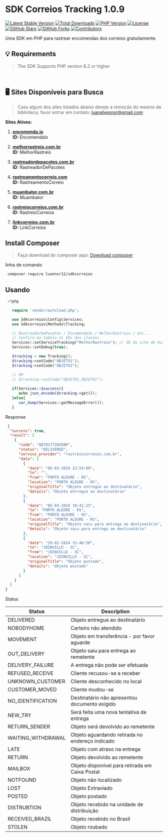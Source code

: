 # SDK Correios Tracking 1.0.9

[![Latest Stable Version](https://img.shields.io/packagist/v/luannsr12/sdkcorreios.svg)](https://packagist.org/packages/luannsr12/sdkcorreios)
[![Total Downloads](https://img.shields.io/packagist/dt/luannsr12/sdkcorreios.svg)](https://packagist.org/packages/luannsr12/sdkcorreios)
[![PHP Version](https://img.shields.io/packagist/php-v/luannsr12/sdkcorreios.svg)](https://packagist.org/packages/luannsr12/sdkcorreios)
[![License](https://img.shields.io/packagist/l/luannsr12/sdkcorreios.svg)](https://packagist.org/packages/luannsr12/sdkcorreios)
[![GitHub Stars](https://img.shields.io/github/stars/luannsr12/sdkcorreios.svg?style=social&label=Star)](https://github.com/luannsr12/sdkcorreios)
[![GitHub Forks](https://img.shields.io/github/forks/luannsr12/sdkcorreios.svg?style=social&label=Fork)](https://github.com/luannsr12/sdkcorreios)
[![Contributors](https://img.shields.io/github/contributors/luannsr12/sdkcorreios.svg)](https://github.com/luannsr12/sdkcorreios/graphs/contributors)


Uma SDK em PHP para rastrear encomendas dos correios gratuitamente.

## 💡 Requirements
> The SDK Supports PHP version 8.2 or higher.

<br/>

## 🖥️ Sites Disponíveis para Busca
> Caso algum dos sites listados abaixo deseje a remoção do mesmo da biblioteca, favor entrar em contato: luanalvesnsr@gmail.com

**Sites Ativos:**

1. **[encomenda.io](https://encomenda.io/OBJETO)**  
   **ID:** EncomendaIo

2. **[melhorrastreio.com.br](https://melhorrastreio.com.br/)**  
   **ID:** MelhorRastreio

3. **[rastreadordepacotes.com.br](https://www.rastreadordepacotes.com.br/)**  
   **ID:** RastreadorDePacotes

4. **[rastreamentocorreio.com](https://rastreamentocorreio.com/)**  
   **ID:** RastreamentoCorreio

5. **[muambator.com.br](https://www.muambator.com.br/)**  
   **ID:** Muambator

6. **[rastreiocorreios.com.br](https://rastreiocorreios.com.br/)**  
   **ID:** RastreioCorreios

7. **[linkcorreios.com.br](https://www.linkcorreios.com.br/)**  
   **ID:** LinkCorreios


## Install Composer
> Faça download do composer aqui: [Download composer](https://getcomposer.org/download/)

linha de comando
```bash
 composer require luannsr12/sdkcorreios
```

## Usando

```php
 <?php 

   require 'vendor/autoload.php';

   use Sdkcorreios\Config\Services;
   use Sdkcorreios\Methods\Tracking;

   // RastreadorDePacotes / EncomendaIo / MelhorRastreio / etc... 
   // Confira na tabela os IDs das classes
   Services::setServiceTracking("MelhorRastreio"); // ID do site de busca
   Services::setDebug(true);

   $tracking = new Tracking();
   $tracking->setCode("OBJETO1");
   $tracking->setCode("OBJETO2");

   // OR
   // $tracking->setCode("OBJETO1,OBJETO2");
   
   if(Services::$success){
      echo json_encode($tracking->get());
   }else{
      var_dump(Services::getMessageError()); 
   }


```

Response

```json
 {
  "success": true,
  "result": [
    {
      "code": "QQ781772845BR",
      "status": "DELIVERED",
      "service_provider": "rastreiocorreios.com.br",
      "data": [
        {
          "date": "05-03-2024 12:54:09",
          "to": "",
          "from": "PORTO ALEGRE - RS",
          "location": "PORTO ALEGRE - RS",
          "originalTitle": "Objeto entregue ao destinatário",
          "details": "Objeto entregue ao destinatário"
        },
        {
          "date": "05-03-2024 10:41:25",
          "to": "PORTO ALEGRE - RS",
          "from": "PORTO ALEGRE - RS",
          "location": "PORTO ALEGRE - RS",
          "originalTitle": "Objeto saiu para entrega ao destinatário",
          "details": "Objeto saiu para entrega ao destinatário"
        },
        {
          "date": "29-02-2024 15:48:50",
          "to": "JOINVILLE - SC",
          "from": "JOINVILLE - SC",
          "location": "JOINVILLE - SC",
          "originalTitle": "Objeto postado",
          "details": "Objeto postado"
        }
      ]
    }
  ]
}

```

Status

| Status             | Description |
| -----              | ---------------------------------------------------------  |
| DELIVERED          | Objeto entregue ao destinatário                            |
| NOBODYHOME         | Carteiro não atendido                                      |
| MOVEMENT           | Objeto em transferência - por favor aguarde                |
| OUT_DELIVERY       | Objeto saiu para entrega ao remetente                      |
| DELIVERY_FAILURE   | A entrega não pode ser efetuada                            |
| REFUSED_RECEIVE    | Cliente recusou-se a receber                               |
| UNKNOWN_CUSTOMER   | Cliente desconhecido no local                              |
| CUSTOMER_MOVED     | Cliente mudou-se                                           |
| NO_IDENTIFICATION  | Destinatário não apresentou documento exigido              |
| NEW_TRY            | Será feita uma nova tentativa de entrega                   |
| RETURN_SENDER      | Objeto será devolvido ao remetente                         |
| WAITING_WITHDRAWAL | Objeto aguardando retirada no endereço indicado            |
| LATE               | Objeto com atraso na entrega                               |
| RETURN             | Objeto devolvido ao remetente                              |
| MAILBOX            | Objeto disponível para retirada em Caixa Postal            |
| NOTFOUND           | Objeto não localizado                                      |
| LOST               | Objeto Extraviado                                          |
| POSTED             | Objeto postado                                             |
| DISTRUBTION        | Objeto recebido na unidade de distribuição                 |
| RECEIVED_BRAZIL    | Objeto recebido no Brasil                                  |
| STOLEN             | Objeto roubado                                             |

